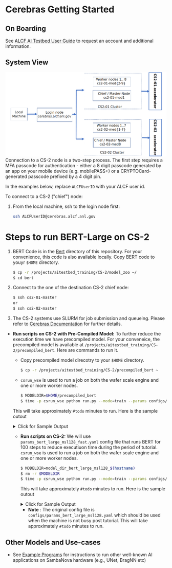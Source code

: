 # Cerebras Getting Started

## On Boarding 

See [ALCF AI Testbed User Guide](https://www.alcf.anl.gov/support-center/get-started) to request an account and additional information.

## System View

![CS-2 connection diagram](./Cerebras-connectivity-diagram.png)
Connection to a CS-2 node is a two-step process. The first step requires a MFA passcode for authentication - either a 8 digit passcode generated by an app on your mobile device (e.g. mobilePASS+) or a CRYPTOCard-generated passcode prefixed by a 4 digit pin. 

In the examples below, replace `ALCFUserID` with your ALCF user id.

To connect to a CS-2 ("chief") node:<br>

1. From the local machine, ssh to the login node first: 
    ```bash
    ssh ALCFUserID@cerebras.alcf.anl.gov
    ```
<!-- 2. From the login node, ssh to the destination CS-2 chief node:
    ```bash
    ssh cs2-01-master
   # or
    ssh cs2-02-master
    ``` -->

# Steps to run BERT-Large on CS-2

<!-- 1. Login to CS-2 login node. 
    ```bash
      $ ssh ALCFUserID@cerebras.alcf.anl.gov 
    ``` -->

1. BERT Code is in the [Bert](./bert/) directory of this repository. For your convenience, this code is also available locally. 
   Copy BERT code to youyr `$HOME` directory. 
    ```bash
    $ cp -r /projects/aitestbed_training/CS-2/model_zoo ~/  
    $ cd bert  
    ```

2. Connect to the one of the destination CS-2 chief node:  
    ```bash
    $ ssh cs2-01-master 
    or 
    $ ssh cs2-02-master
    ```

3. The CS-2 systems use SLURM for job submission and queueing. Please refer to [Cerebras Documentation](https://www.alcf.anl.gov/support/ai-testbed-userdocs/cerebras/Job-Queuing-and-Submission/index.html) for further details. 
  
  
* **Run scripts on CS-2 with Pre-Compiled Model:**
To further reduce the execution time we have precompiled model. For your conveneice, the precompiled model is available at `/projects/aitestbed_training/CS-2/precompiled_bert`. Here are commands to run it. 

  * Copy precompiled model direcotry to your `$HOME` directory. 
    ```bash
    $ cp -r /projects/aitestbed_training/CS-2/precompiled_bert ~
    ```
  * `csrun_wse` is used to run a job on both the wafer scale engine and one or more worker nodes.
    ```bash
    $ MODELDIR=$HOME/precompiled_bert
    $ time -p csrun_wse python run.py --mode=train --params configs/params_bert_large_msl128_fast.yaml --model_dir $MODELDIR --cs_ip $CS_IP
    ```
   This will take approximately `#todo` minutes to run. Here is the sample outout 

   <details>
   <summary>Click for Sample Output</summary>

   ```bash
   $ ToDo
   $ ToDo
   $ ToDo
   $ ToDo
   $ ToDo
   ```

   </details>
  
  * **Run scripts on CS-2:** 
  We will use  `params_bert_large_msl128_fast.yaml` config file that runs BERT for 100 steps to reduce executiuon time during the period of tutorial.  
  `csrun_wse` is used to run a job on both the wafer scale engine and one or more worker nodes.

    ```bash
    $ MODELDIR=model_dir_bert_large_msl128_$(hostname)  
    $ rm -r $MODELDIR 
    $ time -p csrun_wse python run.py --mode=train --params configs/params_bert_large_msl128_fast.yaml --model_dir $MODELDIR --cs_ip $CS_IP
    ```
    
    This will take approximately `#todo` minutes to run. Here is the sample outout 

    <details>
    <summary>Click for Sample Output</summary>

    ```bash
    $ ToDo
    $ ToDo
    $ ToDo
    $ ToDo
    $ ToDo
    ```

    </details>

    * **Note** : 
    The original config file is `configs/params_bert_large_msl128.yaml` which should be used when the machine is not busy post tutorial. This will take approximately `#todo` minutes to run.

  <!-- * **Run scripts on CPU:**  
   `csrun_cpu` is used to run a cpu-only job on one or more worker nodes.

    ```bash
    $ MODELDIR=model_dir_bert_large_msl128_$(hostname)  
    $ rm -r $MODELDIR  
    $ time -p csrun_cpu python run.py --mode=train --compile_only --params configs/params_bert_large_msl128.yaml --model_dir $MODELDIR --cs_ip $CS_IP  
    ```
    This will take approximately `#todo` minutes to run. Here is the sample outout 

    <details>
    <summary>Click for Sample Output</summary>

    ```bash
    $ ToDo
    $ ToDo
    $ ToDo
    $ ToDo
    $ ToDo
    ```

    </details> -->


## Other Models and Use-cases 

* See [Example Programs](https://www.alcf.anl.gov/support/ai-testbed-userdocs/cerebras/Example-Programs/index.html) for instructions to run other well-known AI applications on SambaNova hardware (e.g., UNet, BragNN etc)








